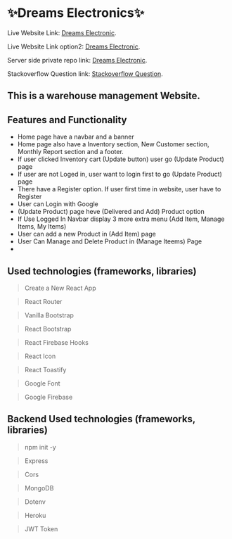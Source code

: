 
# ✨Dreams Electronics✨

Live Website Link: [Dreams Electronic](https://dreams-electronics.web.app/).

Live Website Link option2: [Dreams Electronic](https://dreams-electronics.firebaseapp.com/).

Server side private repo link: [Dreams Electronic](https://github.com/ProgrammingHeroWC4/warehouse-management-server-side-mdsayed333).

Stackoverflow Question link: [Stackoverflow Question](https://stackoverflow.com/questions/72155330/update-object-value-using-spread-operator).

## This is a warehouse management Website.

## Features and Functionality
- Home page have a navbar and a banner
- Home page also have a Inventory section, New Customer section, Monthly Report section and a footer.
- If user clicked Inventory cart (Update button) user go (Update Product) page
- If user are not Loged in, user want to login first to go (Update Product) page
- There have a Register option. If user first time in website, user have to Register
- User can Login with Google
- (Update Product) page heve (Delivered and  Add) Product option
- If Use Logged In Navbar display 3 more extra menu (Add Item, Manage Items, My Items)
- User can add a new Product in (Add Item) page
- User Can Manage and Delete Product in (Manage Iteems) Page
- 


## Used technologies (frameworks, libraries)
> Create a New React App

> React Router

> Vanilla Bootstrap

> React Bootstrap

> React Firebase Hooks

> React Icon

> React Toastify

> Google Font

> Google Firebase


## Backend Used technologies (frameworks, libraries)
> npm init -y

> Express

> Cors

> MongoDB

> Dotenv

> Heroku

> JWT Token


